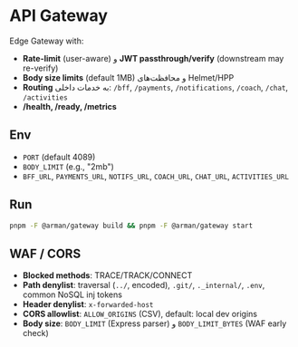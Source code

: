 # API Gateway

Edge Gateway with:
- **Rate-limit** (user-aware) و **JWT passthrough/verify** (downstream may re-verify)
- **Body size limits** (default 1MB) و محافظت‌های Helmet/HPP
- **Routing** به خدمات داخلی: `/bff`, `/payments`, `/notifications`, `/coach`, `/chat`, `/activities`
- **/health, /ready, /metrics**

## Env
- `PORT` (default 4089)
- `BODY_LIMIT` (e.g., "2mb")
- `BFF_URL`, `PAYMENTS_URL`, `NOTIFS_URL`, `COACH_URL`, `CHAT_URL`, `ACTIVITIES_URL`

## Run
```bash
pnpm -F @arman/gateway build && pnpm -F @arman/gateway start
```


## WAF / CORS
- **Blocked methods**: TRACE/TRACK/CONNECT
- **Path denylist**: traversal (`../`, encoded), `.git/`, `._internal/`, `.env`, common NoSQL inj tokens
- **Header denylist**: `x-forwarded-host`
- **CORS allowlist**: `ALLOW_ORIGINS` (CSV), default: local dev origins
- **Body size**: `BODY_LIMIT` (Express parser) و `BODY_LIMIT_BYTES` (WAF early check)
